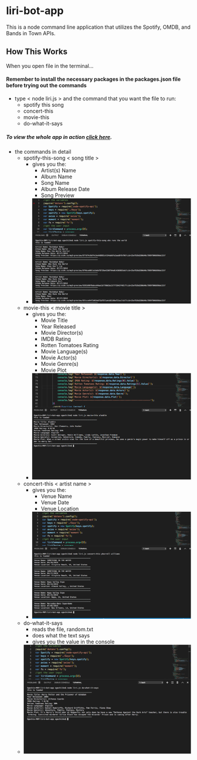 # liri-bot-app
This is a node command line application that utilizes the Spotify, OMDB, and Bands in Town APIs.

## How This Works
When you open file in the terminal...
#### Remember to install the necessary packages in the packages.json file before trying out the commands
* type < node liri.js > and the command that you want the file to run:
  - spotify this song 
  - concert-this
  - movie-this
  - do-what-it-says
##### To view the whole app in action [click here](https://www.youtube.com/watch?v=nqGmxWupJWM&t=5s).
* the commands in detail
  - spotify-this-song < song title >
    - gives you the:
      * Artist(s) Name
      * Album Name 
      * Song Name
      * Album Release Date
      * Song Preview
    - ![Spotify This Song](https://github.com/BlackMG27/liri-bot-app/blob/master/assets/images/spotify-this-song.png "Spotify This Song")
  - movie-this < movie title >
    - gives you the:
      * Movie Title
      * Year Released 
      * Movie Director(s)
      * IMDB Rating
      * Rotten Tomatoes Rating
      * Movie Language(s)
      * Movie Actor(s)
      * Movie Genre(s)
      * Movie Plot
    - ![Movie This](https://github.com/BlackMG27/liri-bot-app/blob/master/assets/images/movie-this.png "Movie This")
  - concert-this < artist name >
    - gives you the:
      * Venue Name
      * Venue Date
      * Venue Location
    - ![Concert This](https://github.com/BlackMG27/liri-bot-app/blob/master/assets/images/concert-this.png "Concert This")
  - do-what-it-says
    - reads the file, random.txt
    - does what the text says
    - gives you the value in the console
   - ![Do What It Says](https://github.com/BlackMG27/liri-bot-app/blob/master/assets/images/do-what-it-says.png " Do What It Says")
  
 
